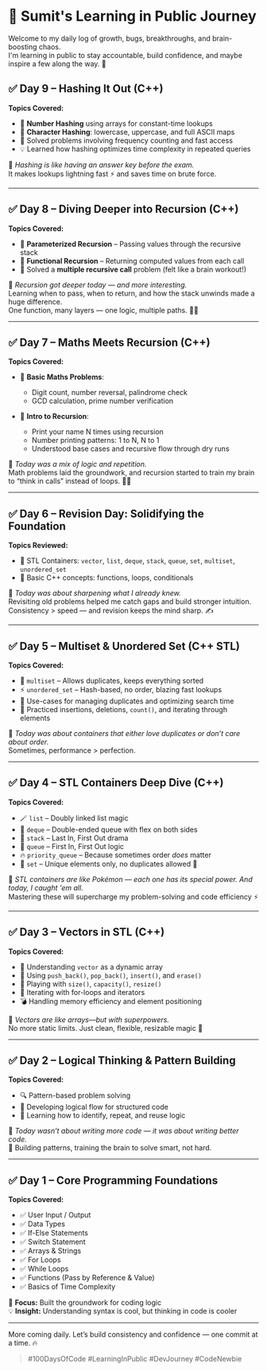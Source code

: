 # 🧠 Sumit's Learning in Public Journey

Welcome to my daily log of growth, bugs, breakthroughs, and brain-boosting chaos.  
I'm learning in public to stay accountable, build confidence, and maybe inspire a few along the way. 🚀

## ✅ Day 9 – Hashing It Out (C++)

**Topics Covered:**
- 🔢 **Number Hashing** using arrays for constant-time lookups  
- 🔡 **Character Hashing**: lowercase, uppercase, and full ASCII maps  
- 🧠 Solved problems involving frequency counting and fast access  
- 💡 Learned how hashing optimizes time complexity in repeated queries

💬 *Hashing is like having an answer key before the exam.*  
It makes lookups lightning fast ⚡ and saves time on brute force.

---

## ✅ Day 8 – Diving Deeper into Recursion (C++)

**Topics Covered:**
- 🔸 **Parameterized Recursion** – Passing values through the recursive stack  
- 🔸 **Functional Recursion** – Returning computed values from each call  
- 🔁 Solved a **multiple recursive call** problem (felt like a brain workout!)  

💬 *Recursion got deeper today — and more interesting.*  
Learning when to pass, when to return, and how the stack unwinds made a huge difference.  
One function, many layers — one logic, multiple paths. 🧠✨

---

## ✅ Day 7 – Maths Meets Recursion (C++)

**Topics Covered:**
- 🔢 **Basic Maths Problems**:
  - Digit count, number reversal, palindrome check  
  - GCD calculation, prime number verification  

- 🔁 **Intro to Recursion**:
  - Print your name N times using recursion  
  - Number printing patterns: 1 to N, N to 1  
  - Understood base cases and recursive flow through dry runs  

💬 *Today was a mix of logic and repetition.*  
Math problems laid the groundwork, and recursion started to train my brain to “think in calls” instead of loops. 🔁📞

---

## ✅ Day 6 – Revision Day: Solidifying the Foundation

**Topics Reviewed:**
- 🔄 STL Containers: `vector`, `list`, `deque`, `stack`, `queue`, `set`, `multiset`, `unordered_set`  
- 🧠 Basic C++ concepts: functions, loops, conditionals

💬 *Today was about sharpening what I already knew.*  
Revisiting old problems helped me catch gaps and build stronger intuition.  
Consistency > speed — and revision keeps the mind sharp. ✍️

---

## ✅ Day 5 – Multiset & Unordered Set (C++ STL)

**Topics Covered:**
- 🎯 `multiset` – Allows duplicates, keeps everything sorted  
- ⚡ `unordered_set` – Hash-based, no order, blazing fast lookups  
- 🧠 Use-cases for managing duplicates and optimizing search time  
- 🔄 Practiced insertions, deletions, `count()`, and iterating through elements  

💬 *Today was about containers that either love duplicates or don’t care about order.*  
Sometimes, performance > perfection.

---

## ✅ Day 4 – STL Containers Deep Dive (C++)

**Topics Covered:**
- 🪄 `list` – Doubly linked list magic  
- 🧱 `deque` – Double-ended queue with flex on both sides  
- 🥞 `stack` – Last In, First Out drama  
- 🧾 `queue` – First In, First Out logic  
- 🔥 `priority_queue` – Because sometimes order *does* matter  
- 🧺 `set` – Unique elements only, no duplicates allowed 🎫  

💬 *STL containers are like Pokémon — each one has its special power. And today, I caught 'em all.*  
Mastering these will supercharge my problem-solving and code efficiency ⚡

---

## ✅ Day 3 – Vectors in STL (C++)

**Topics Covered:**
- 🧠 Understanding `vector` as a dynamic array  
- 🔁 Using `push_back()`, `pop_back()`, `insert()`, and `erase()`  
- 📏 Playing with `size()`, `capacity()`, `resize()`  
- 🧭 Iterating with for-loops and iterators  
- 💣 Handling memory efficiency and element positioning  

💬 *Vectors are like arrays—but with superpowers.*  
No more static limits. Just clean, flexible, resizable magic 💫

---

## ✅ Day 2 – Logical Thinking & Pattern Building

**Topics Covered:**
- 🔍 Pattern-based problem solving  
- 🧠 Developing logical flow for structured code  
- 📌 Learning how to identify, repeat, and reuse logic  

💬 *Today wasn’t about writing more code — it was about writing better code.*  
🧱 Building patterns, training the brain to solve smart, not hard.

---

## ✅ Day 1 – Core Programming Foundations

**Topics Covered:**
- ✅ User Input / Output  
- ✅ Data Types  
- ✅ If-Else Statements  
- ✅ Switch Statement  
- ✅ Arrays & Strings  
- ✅ For Loops  
- ✅ While Loops  
- ✅ Functions (Pass by Reference & Value)  
- ✅ Basics of Time Complexity  

🧩 **Focus:** Built the groundwork for coding logic  
💡 **Insight:** Understanding syntax is cool, but thinking in code is cooler

---

More coming daily. Let’s build consistency and confidence — one commit at a time. 🔥

> #100DaysOfCode #LearningInPublic #DevJourney #CodeNewbie
